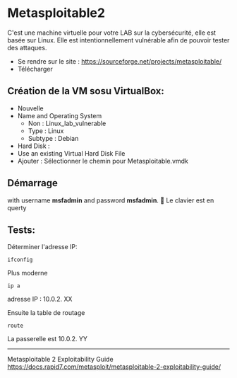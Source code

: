 # Metasploitable2

C'est une machine virtuelle pour votre LAB sur la cybersécurité, elle est basée sur Linux.
Elle est intentionnellement vulnérable afin de pouvoir tester des attaques. 

* Se rendre sur le site  :  https://sourceforge.net/projects/metasploitable/
* Télécharger



## Création de la VM sosu VirtualBox:

* Nouvelle
* Name and Operating System
  * Non : Linux_lab_vulnerable
  * Type : Linux
  * Subtype : Debian
* Hard Disk :
*  Use an existing Virtual Hard Disk File
 *  Ajouter  : Sélectionner le chemin pour Metasploitable.vmdk 

## Démarrage

 with username **msfadmin** and password **msfadmin**.
🚩 Le clavier est en querty

## Tests:

Déterminer l'adresse IP:

    ifconfig

Plus moderne

    ip a
adresse IP : 10.0.2. XX

Ensuite la table de routage

    route

La passerelle est 10.0.2. YY

-----

Metasploitable 2 Exploitability Guide
https://docs.rapid7.com/metasploit/metasploitable-2-exploitability-guide/
